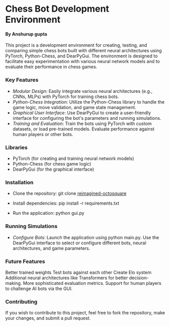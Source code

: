 
# Chess Bot Development Environment

#### By Anshurup gupta
This project is a development environment for creating, testing, and comparing simple chess bots built with different neural architectures using PyTorch, Python-Chess, and DearPyGui. The environment is designed to facilitate easy experimentation with various neural network models and to evaluate their performance in chess games.

### Key Features
- *Modular Design*: Easily integrate various neural architectures (e.g., CNNs, MLPs) with PyTorch for training chess bots.
- *Python-Chess Integration*: Utilize the Python-Chess library to handle the game logic, move validation, and game state management.
- *Graphical User Interface*: Use DearPyGui to create a user-friendly interface for configuring the bot's parameters and running simulations.
- *Training and Evaluation*: Train the bots using PyTorch with custom datasets, or load pre-trained models. Evaluate performance against human players or other bots.

### Libraries
- PyTorch (for creating and training neural network models)
- Python-Chess (for chess game logic)
- DearPyGui (for the graphical interface)

### Installation
- Clone the repository:
git clone [reimagined-octosquare](https://github.com/Mathwizard1/reimagined-octosquare.git)

- Install dependencies:
pip install -r requirements.txt

- Run the application:
python gui.py

### Running Simulations
- *Configure Bots*: Launch the application using python main.py. Use the DearPyGui interface to select or configure different bots, neural architectures, and game parameters.

### Future Features
Better trained weights
Test bots against each other
Create Elo system
Additional neural architectures like Transformers for better decision-making.
More sophisticated evaluation metrics.
Support for human players to challenge AI bots via the GUI.

### Contributing
If you wish to contribute to this project, feel free to fork the repository, make your changes, and submit a pull request.